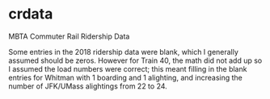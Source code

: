 # crdata
MBTA Commuter Rail Ridership Data

Some entries in the 2018 ridership data were blank, which I generally assumed should be zeros. However for Train 40, the math did not add up so I assumed the load numbers were correct; this meant filling in the blank entries for Whitman with 1 boarding and 1 alighting, and increasing the number of JFK/UMass alightings from 22 to 24.

